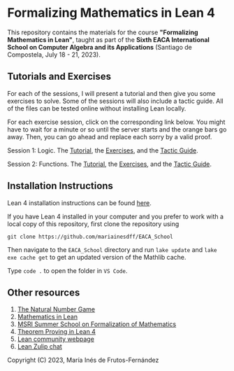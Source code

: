 # Formalizing Mathematics in Lean 4

This repository contains the materials for the course **"Formalizing Mathematics in Lean"**, taught as part of the **Sixth EACA International School on Computer Algebra and its Applications** (Santiago de Compostela, July 18 - 21, 2023).

## Tutorials and Exercises
For each of the sessions, I will present a tutorial and then give you some exercises to solve. Some of the sessions will also include a tactic guide. All of the files can be tested online without installing Lean locally.

For each exercise session, click on the corresponding link below. You might have to wait for a minute or so until the server starts and the orange bars go away. Then, you can go ahead and replace each sorry by a valid proof.

Session 1: Logic.
The [Tutorial](https://lean.math.hhu.de/#url=https%3A%2F%2Fraw.githubusercontent.com%2Fmariainesdff%2FEACA_School%2Fmaster%2F1_logic%2Flogic_tutorial.lean), the [Exercises](https://lean.math.hhu.de/#url=https%3A%2F%2Fraw.githubusercontent.com%2Fmariainesdff%2FEACA_School%2Fmaster%2F1_logic%2Flogic_exercises.lean), and the [Tactic Guide](https://lean.math.hhu.de/#url=https%3A%2F%2Fraw.githubusercontent.com%2Fmariainesdff%2FEACA_School%2Fmaster%2F1_logic%2Ftactics.lean).

Session 2: Functions.
The [Tutorial](https://lean.math.hhu.de/#url=https%3A%2F%2Fraw.githubusercontent.com%2Fmariainesdff%2FEACA_School%2Fmaster%2F2_functions%2Ffunctions_tutorial.lean), the [Exercises](https://lean.math.hhu.de/#url=https%3A%2F%2Fraw.githubusercontent.com%2Fmariainesdff%2FEACA_School%2Fmaster%2F2_functions%2Ffunctions_exercises.lean), and the [Tactic Guide](https://lean.math.hhu.de/#url=https%3A%2F%2Fraw.githubusercontent.com%2Fmariainesdff%2FEACA_School%2Fmaster%2F2_functions%2Ftactics_2.lean).

## Installation Instructions
Lean 4 installation instructions can be found [here](https://leanprover-community.github.io/get_started.html).

If you have Lean 4 installed in your computer and you prefer to work with a local copy of this repository, first clone the repository using
```
git clone https://github.com/mariainesdff/EACA_School
```

Then navigate to the `EACA_School` directory and run `lake update` and `lake exe cache get` to get an updated version of the Mathlib cache.

Type `code .` to open the folder in `VS Code`.

## Other resources

1. [The Natural Number Game](https://adam.math.hhu.de/\#/g/hhu-adam/NNG4)
2. [Mathematics in Lean](https://leanprover-community.github.io/mathematics_in_lean/)
3. [MSRI Summer School on Formalization of Mathematics](https://www.msri.org/summer_schools/1021)
4. [Theorem Proving in Lean 4](https://leanprover.github.io/theorem_proving_in_lean4/)
5. [Lean community webpage](https://leanprover-community.github.io/)
6. [Lean Zulip chat](https://leanprover.zulipchat.com/)

Copyright (C) 2023, María Inés de Frutos-Fernández
